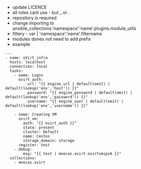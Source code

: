 - update LICENCE
- all roles cant use - but _ or .
- repository is required
- change importing to ansible_collections.'namespace'.'name'.plugins.module_utils 
- filtery - var | 'namespace'.'name'.filtername 
- modules dones not need to add prefix
- example
```
---
- name: oVirt infra
  hosts: localhost
  connection: local
  tasks:
    - name: Login
      ovirt_auth:
          url: "{{ engine_url | default(omit) | default(lookup('env','host')) }}"
          password: "{{ engine_password | default(omit) | default(lookup('env','password')) }}"
          username: "{{ engine_user | default(omit) | default(lookup('env','username')) }}"

    - name: Creating VM
      ovirt_vm:
        auth: "{{ ovirt_auth }}"
        state: present
        cluster: Default
        name: Centos
        storage_domain: storage
      register: test
    - debug:
        msg: "{{ test | mnecas.ovirt.ovirtvmipv6 }}"
  collections:
    - mnecas.ovirt
```
